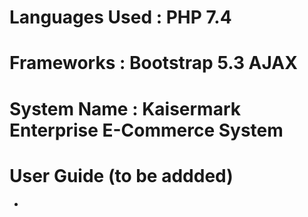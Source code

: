 # Languages Used : PHP 7.4 
# Frameworks : Bootstrap 5.3 AJAX

# System Name : Kaisermark Enterprise E-Commerce System 

# User Guide (to be addded)

-

